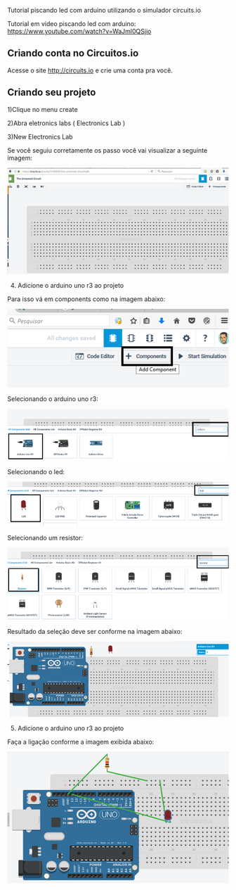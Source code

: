 
Tutorial piscando led com arduino utilizando o simulador circuits.io

Tutorial em video piscando led com arduino:
https://www.youtube.com/watch?v=WaJml0QSjio


## Criando conta no Circuitos.io


Acesse o site http://circuits.io e crie uma conta pra você.

## Criando seu projeto

1)Clique no menu create

2)Abra eletronics labs ( Electronics Lab )

3)New Electronics Lab

Se você seguiu corretamente os passo você vai visualizar a seguinte imagem:

![alt text](https://github.com/felipefo/ids/blob/master/arduino/arduino_code/arduinoComCircuitsIO/piscandoLed/curcuits_io1.jpg)


4) Adicione o arduino uno r3 ao projeto

 Para isso vá em components como na imagem abaixo:
 
            
 ![alt text](https://github.com/felipefo/ids/blob/master/arduino/arduino_code/arduinoComCircuitsIO/piscandoLed/adicionar_componentes.png)
 
 Selecionando o arduino uno r3:
 
 ![alt text](https://github.com/felipefo/ids/blob/master/arduino/arduino_code/arduinoComCircuitsIO/piscandoLed/selecionando_arduino.png)
 
 
 Selecionando o led:
 
 ![alt text](https://github.com/felipefo/ids/blob/master/arduino/arduino_code/arduinoComCircuitsIO/piscandoLed/selecionando_led.png)
 
 
 Selecionando um resistor:
 
 ![alt text](https://github.com/felipefo/ids/blob/master/arduino/arduino_code/arduinoComCircuitsIO/piscandoLed/selecionando_resistor.png)
 
 Resultado da seleção deve ser conforme na imagem abaixo:
 
 ![alt text](https://github.com/felipefo/ids/blob/master/arduino/arduino_code/arduinoComCircuitsIO/piscandoLed/resultado_selecao.png)
 
 
 
 5) Adicione o arduino uno r3 ao projeto
 
  Faça a ligação conforme a imagem exibida abaixo:
  
  
  ![alt text](https://github.com/felipefo/ids/blob/master/arduino/arduino_code/arduinoComCircuitsIO/piscandoLed/ligacao_piscando_led.png)
  






